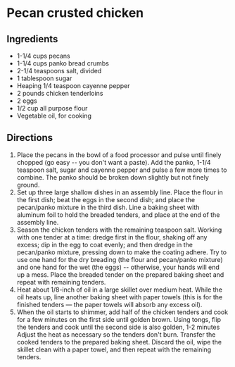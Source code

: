 Pecan crusted chicken
=====================

Ingredients
-----------

- 1-1/4 cups pecans
- 1-1/4 cups panko bread crumbs
- 2-1/4 teaspoons salt, divided
- 1 tablespoon sugar
- Heaping 1/4 teaspoon cayenne pepper
- 2 pounds chicken tenderloins
- 2 eggs
- 1/2 cup all purpose flour
- Vegetable oil, for cooking

Directions
----------

1. Place the pecans in the bowl of a food processor and pulse until finely chopped (go easy -- you don't want a paste). Add the panko, 1-1/4 teaspoon salt, sugar and cayenne pepper and pulse a few more times to combine. The panko should be broken down slightly but not finely ground.
2. Set up three large shallow dishes in an assembly line. Place the flour in the first dish; beat the eggs in the second dish; and place the pecan/panko mixture in the third dish. Line a baking sheet with aluminum foil to hold the breaded tenders, and place at the end of the assembly line.
3. Season the chicken tenders with the remaining teaspoon salt. Working with one tender at a time: dredge first in the flour, shaking off any excess; dip in the egg to coat evenly; and then dredge in the pecan/panko mixture, pressing down to make the coating adhere. Try to use one hand for the dry breading (the flour and pecan/panko mixture) and one hand for the wet (the eggs) -- otherwise, your hands will end up a mess. Place the breaded tender on the prepared baking sheet and repeat with remaining tenders.
4. Heat about 1/8-inch of oil in a large skillet over medium heat. While the oil heats up, line another baking sheet with paper towels (this is for the finished tenders — the paper towels will absorb any excess oil).
5. When the oil starts to shimmer, add half of the chicken tenders and cook for a few minutes on the first side until golden brown. Using tongs, flip the tenders and cook until the second side is also golden, 1-2 minutes Adjust the heat as necessary so the tenders don't burn. Transfer the cooked tenders to the prepared baking sheet. Discard the oil, wipe the skillet clean with a paper towel, and then repeat with the remaining tenders.
